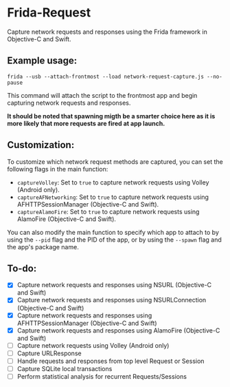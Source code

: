 # Frida-Request

Capture network requests and responses using the Frida framework in Objective-C and Swift.

## Example usage:

    frida --usb --attach-frontmost --load network-request-capture.js --no-pause

This command will attach the script to the frontmost app and begin capturing network requests and responses.

**It should be noted that spawning migth be a smarter choice here as it is more likely that more requests are fired at app launch.**

## Customization:

To customize which network request methods are captured, you can set the following flags in the main function:

- `captureVolley`: Set to `true` to capture network requests using Volley (Android only).
- `captureAFNetworking`: Set to `true` to capture network requests using AFHTTPSessionManager (Objective-C and Swift).
- `captureAlamoFire`: Set to `true` to capture network requests using AlamoFire (Objective-C and Swift).

You can also modify the main function to specify which app to attach to by using the `--pid` flag and the PID of the app, or by using the `--spawn` flag and the app's package name.

## To-do:

- [x] Capture network requests and responses using NSURL (Objective-C and Swift)
- [x] Capture network requests and responses using NSURLConnection (Objective-C and Swift)
- [x] Capture network requests and responses using AFHTTPSessionManager (Objective-C and Swift)
- [x] Capture network requests and responses using AlamoFire (Objective-C and Swift)
- [ ] Capture network requests using Volley (Android only)
- [ ] Capture URLResponse
- [ ] Handle requests and responses from top level Request or Session
- [ ] Capture SQLite local transactions
- [ ] Perform statistical analysis for recurrent Requests/Sessions
